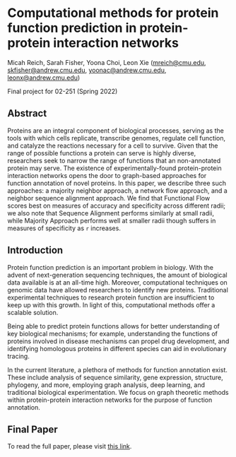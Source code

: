 # Computational methods for protein function prediction in protein-protein interaction networks
Micah Reich, Sarah Fisher, Yoona Choi, Leon Xie (mreich@cmu.edu, skfisher@andrew.cmu.edu, yoonac@andrew.cmu.edu, leonx@andrew.cmu.edu)

Final project for 02-251 (Spring 2022)

## Abstract
Proteins are an integral component of biological processes, serving as the tools with which cells replicate, transcribe genomes, regulate cell function, and catalyze the reactions necessary for a cell to survive. Given that the range of possible functions a protein can serve is highly diverse, researchers seek to narrow the range of functions that an non-annotated protein may serve. The existence of experimentally-found protein-protein interaction networks opens the door to graph-based approaches for function annotation of novel proteins. In this paper, we describe three such approaches: a majority neighbor approach, a network flow approach, and a neighbor sequence alignment approach. We find that Functional Flow scores best on measures of accuracy and specificity across different radii; we also note that Sequence Alignment performs similarly at small radii, while Majority Approach performs well at smaller radii though suffers in measures of specificity as `r` increases.

## Introduction
Protein function prediction is an important problem in biology. With the advent of next-generation sequencing techniques, the amount of biological data available is at an all-time high. Moreover, computational techniques on genomic data have allowed researchers to identify new proteins. Traditional experimental techniques to research protein function are insufficient to keep up with this growth. In light of this, computational methods offer a scalable solution. 

Being able to predict protein functions allows for better understanding of key biological mechanisms; for example, understanding the functions of proteins involved in disease mechanisms can propel drug development, and identifying homologous proteins in different species can aid in evolutionary tracing. 

In the current literature, a plethora of methods for function annotation exist. These include analysis of sequence similarity, gene expression, structure, phylogeny, and more, employing graph analysis, deep learning, and traditional biological experimentation. We focus on graph theoretic methods within protein-protein interaction networks for the purpose of function annotation.

## Final Paper
To read the full paper, please visit [this link](https://github.com/micahreich/ppi-networks/blob/main/02251fnl_paper-3.pdf).
